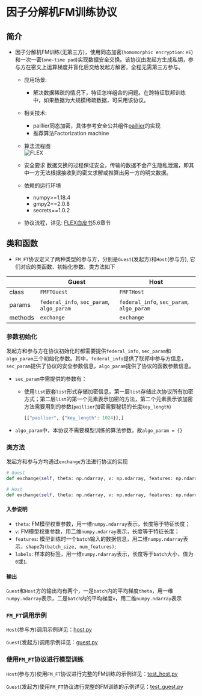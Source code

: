 # 因子分解机FM训练协议

## 简介
* 因子分解机FM训练(无第三方)，使用同态加密(`homomorphic encryption`: `HE`)和一次一密(`one-time pad`)实现数据安全交换。该协议由发起方生成私钥，参与方在密文上运算梯度并盲化后交给发起方解密，全程无需第三方参与。  
	* 应用场景:  
		* 解决数据稀疏的情况下，特征怎样组合的问题。在跨特征联邦训练中，如果数据为大规模稀疏数据，可采用该协议。
	
	* 相关技术: 
		* paillier同态加密，具体参考安全公共组件[paillier](../../../crypto/paillier/README.md)的实现
		* 推荐算法Factorization machine

	* 算法流程图  
        ![FLEX](../../../../doc/pic/HE-FM-FT.png)

    * 安全要求
        数据交换的过程保证安全，传输的数据不会产生隐私泄漏，即其中一方无法根据接收到的密文求解或推算出另一方的明文数据。
        
    * 依赖的运行环境
		*  numpy>=1.18.4
		*  gmpy2==2.0.8
		* secrets==1.0.2
   
    * 协议流程，详见: [FLEX白皮书](../../../../doc/FLEX白皮书.pdf)5.6章节

## 类和函数
* `FM_FT`协议定义了两种类型的参与方，分别是`Guest`(发起方)和`Host`(参与方), 它们对应的类函数、初始化参数、类方法如下

| | Guest | Host |
| ---- | ---- | ---- |
| class | `FMFTGuest` | `FMFTHost` |
| params | `federal_info`, `sec_param`, `algo_param` | `federal_info`, `sec_param`, `algo_param`|
| methods | `exchange` | `exchange` |

### 参数初始化
发起方和参与方在协议初始化时都需要提供`federal_info`, `sec_param`和`algo_param`三个初始化参数。其中，`federal_info`提供了联邦中参与方信息，`sec_param`提供了协议的安全参数信息，`algo_param`提供了协议的函数参数信息。

* `sec_param`中需提供的参数有：
   * 使用`list`嵌套`list`形式存储加密信息，第一层`list`存储此次协议所有加密方式；第二层`list`的第一个元素表示加密的方法，第二个元素表示该加密方法需要用到的参数(`paillier`加密需要秘钥的长度`key_length`)
 
		```python
		[["paillier", {"key_length": 1024}],]
		```
   
* `algo_param`中，本协议不需要模型训练的算法参数，故`algo_param = {}`

### 类方法
发起方和参与方均通过`exchange`方法进行协议的实现

```python
# Guest
def exchange(self, theta: np.ndarray, v: np.ndarray, features: np.ndarray, labels: np.ndarray, *args, **kwargs) -> Tuple[np.ndarray, np.ndarray]

# Host
def exchange(self, theta: np.ndarray, v: np.ndarray, features: np.ndarray, *args, **kwargs) -> Tuple[np.ndarray, np.ndarray]
```

#### 入参说明
* `theta`: FM模型权重参数，用一维`numpy.ndarray`表示，长度等于特征长度；
* `v`: FM模型权重参数，用二维`numpy.ndarray`表示，长度等于特征长度；
* `features`: 模型训练时一个`batch`输入的数据信息，用二维`numpy.ndarray`表示，`shape`为`(batch_size, num_features)`;
* `labels`: 样本的标签，用一维`numpy.ndarray`表示，长度等于`batch`大小，值为`0`或`1`.

#### 输出
`Guest`和`Host`方的输出均有两个，一是`batch`内的平均梯度`theta`，用一维`numpy.ndarray`表示，二是`batch`内的平均梯度`v`，用二维`numpy.ndarray`表示

### `FM_FT`调用示例

`Host`(参与方)调用示例详见：[host.py](../../../../test/training/factorization_machines/he_fm_ft/test_host.py)

`Guest`(发起方)调用示例详见：[guest.py](../../../../test/training/factorization_machines/he_fm_ft/test_guest.py)

### 使用`FM_FT`协议进行模型训练

`Host`(参与方)使用`FM_FT`协议进行完整的FM训练的示例详见：[test_host.py](../../../../test/training/factorization_machines/he_fm_ft/host.py)

`Guest`(发起方)使用`FM_FT`协议进行完整的FM训练的示例详见：[test_guest.py](../../../../test/training/factorization_machines/he_fm_ft/guest.py)

